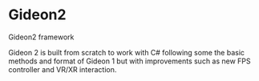 # Gideon2
Gideon2 framework

Gideon 2 is built from scratch to work with C# following some the basic methods and format of Gideon 1 but with improvements such as new FPS controller and VR/XR interaction.
